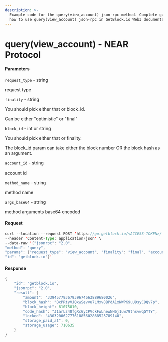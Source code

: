 ```yaml
---
description: >-
  Example code for the query(view_account) json-rpc method. Сomplete guide on
  how to use query(view_account) json-rpc in GetBlock.io Web3 documentation.
---
```


# query(view\_account) - NEAR Protocol

#### Parameters

`request_type` - string

request type

`finality` - string

You should pick either that or block\_id.

Can be either "optimistic" or "final"

`block_id` - int or string

You should pick either that or finality.

The block\_id param can take either the block number OR the block hash as an argument.

`account_id` - string

account id

`method_name` - string

method name

`args_base64` - string

method arguments base64 encoded

#### Request

```java
curl --location --request POST 'https://go.getblock.io/<ACCESS-TOKEN>/' \
--header 'Content-Type: application/json' \
--data-raw '{"jsonrpc": "2.0",
"method": "query",
"params": {"request_type": "view_account", "finality": "final", "account_id": "staked.poolv1.near", "method_name": "get_num"},
"id": "getblock.io"}'
```

#### Response

```java
{
    "id": "getblock.io",
    "jsonrpc": "2.0",
    "result": {
        "amount": "33945779367939674663889680026",
        "block_hash": "BxPRtyVJQxwSevvu7LMxv8BPdA1xNWPK9uU9syC9Qv7p",
        "block_height": 61075010,
        "code_hash": "J1arLz48fgXcGyCPVckFwLnewNH6j1uw79thsvwqGYTY",
        "locked": "43032006277761885602868523789140",
        "storage_paid_at": 0,
        "storage_usage": 710635
    }
}
```
